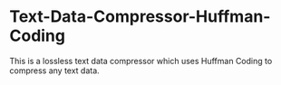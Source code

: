 # Text-Data-Compressor-Huffman-Coding
This is a lossless text data compressor which uses Huffman Coding to compress any text data.
